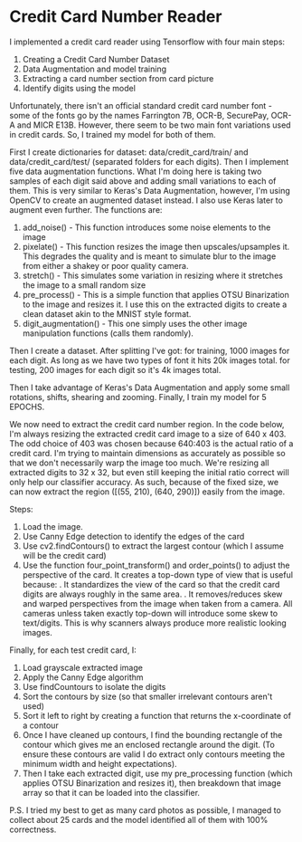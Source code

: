 # Credit Card Number Reader

I implemented a credit card reader using Tensorflow with four main steps:
1. Creating a Credit Card Number Dataset
2. Data Augmentation and model training
3. Extracting a card number section from card picture
4. Identify digits using the model

Unfortunately, there isn't an official standard credit card number font - some of the fonts go by the names Farrington 7B, OCR-B, SecurePay, OCR-A and MICR E13B. However, there seem to be two main font variations used in credit cards. So, I trained my model for both of them.

First I create dictionaries for dataset: data/credit_card/train/ and data/credit_card/test/ (separated folders for each digits).
Then I implement five data augmentation functions. What I'm doing here is taking two samples of each digit said above and adding small variations to each of them. This is very similar to Keras's Data Augmentation, however, I'm using OpenCV to create an augmented dataset instead. I also use Keras later to augment even further. The functions are:
1. add_noise() - This function introduces some noise elements to the image
2. pixelate() - This function resizes the image then upscales/upsamples it. This degrades the quality and is meant to simulate blur to the image from either a shakey or poor quality camera.
3. stretch() - This simulates some variation in resizing where it stretches the image to a small random size
4. pre_process() - This is a simple function that applies OTSU Binarization to the image and resizes it. I use this on the extracted digits to create a clean dataset akin to the MNIST style format.
5. digit_augmentation() - This one simply uses the other image manipulation functions (calls them randomly).

Then I create a dataset. After splitting I've got:
for training, 1000 images for each digit. As long as we have two types of font it hits 20k images total.
for testing, 200 images for each digit so it's 4k images total.

Then I take advantage of Keras's Data Augmentation and apply some small rotations, shifts, shearing and zooming. Finally, I train my model for 5 EPOCHS.

We now need to extract the credit card number region. In the code below, I'm always resizing the extracted credit card image to a size of 640 x 403. The odd choice of 403 was chosen because 640:403 is the actual ratio of a credit card. I'm trying to maintain dimensions as accurately as possible so that we don't necessarily warp the image too much.
We're resizing all extracted digits to 32 x 32, but even still keeping the initial ratio correct will only help our classifier accuracy.
As such, because of the fixed size, we can now extract the region ([(55, 210), (640, 290)]) easily from the image.

Steps:
1. Load the image.
2. Use Canny Edge detection to identify the edges of the card
3. Use cv2.findContours() to extract the largest contour (which I assume will be the credit card)
4. Use the function four_point_transform() and order_points() to adjust the perspective of the card. It creates a top-down type of view that is useful because:
. It standardizes the view of the card so that the credit card digits are always roughly in the same area.
. It removes/reduces skew and warped perspectives from the image when taken from a camera. All cameras unless taken exactly top-down will introduce some skew to text/digits. This is why scanners always produce more realistic looking images.


Finally, for each test credit card, I:
1. Load grayscale extracted image
2. Apply the Canny Edge algorithm
3. Use findCountours to isolate the digits
4. Sort the contours by size (so that smaller irrelevant contours aren't used)
5. Sort it left to right by creating a function that returns the x-coordinate of a contour
6. Once I have cleaned up contours, I find the bounding rectangle of the contour which gives me an enclosed rectangle around the digit. (To ensure these contours are valid I do extract only contours meeting the minimum width and height expectations).
7. Then I take each extracted digit, use my pre_processing function (which applies OTSU Binarization and resizes it), then breakdown that image array so that it can be loaded into the classifier.

P.S. I tried my best to get as many card photos as possible, I managed to collect about 25 cards and the model identified all of them with 100% correctness. 
